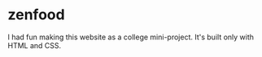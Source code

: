 # zenfood
I had fun making this website as a college mini-project.
It's built only with HTML and CSS.
